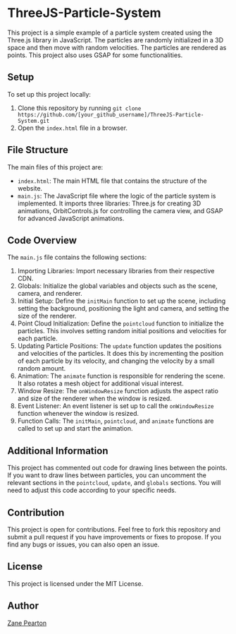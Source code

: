 # ThreeJS-Particle-System

This project is a simple example of a particle system created using the Three.js library in JavaScript. The particles are randomly initialized in a 3D space and then move with random velocities. The particles are rendered as points. This project also uses GSAP for some functionalities.

## Setup

To set up this project locally:

1. Clone this repository by running `git clone https://github.com/[your_github_username]/ThreeJS-Particle-System.git`
2. Open the `index.html` file in a browser.

## File Structure

The main files of this project are:

- `index.html`: The main HTML file that contains the structure of the website.
- `main.js`: The JavaScript file where the logic of the particle system is implemented. It imports three libraries: Three.js for creating 3D animations, OrbitControls.js for controlling the camera view, and GSAP for advanced JavaScript animations.

## Code Overview

The `main.js` file contains the following sections:

1. Importing Libraries: Import necessary libraries from their respective CDN.
2. Globals: Initialize the global variables and objects such as the scene, camera, and renderer.
3. Initial Setup: Define the `initMain` function to set up the scene, including setting the background, positioning the light and camera, and setting the size of the renderer.
4. Point Cloud Initialization: Define the `pointcloud` function to initialize the particles. This involves setting random initial positions and velocities for each particle.
5. Updating Particle Positions: The `update` function updates the positions and velocities of the particles. It does this by incrementing the position of each particle by its velocity, and changing the velocity by a small random amount.
6. Animation: The `animate` function is responsible for rendering the scene. It also rotates a mesh object for additional visual interest.
7. Window Resize: The `onWindowResize` function adjusts the aspect ratio and size of the renderer when the window is resized.
8. Event Listener: An event listener is set up to call the `onWindowResize` function whenever the window is resized.
9. Function Calls: The `initMain`, `pointcloud`, and `animate` functions are called to set up and start the animation.

## Additional Information

This project has commented out code for drawing lines between the points. If you want to draw lines between particles, you can uncomment the relevant sections in the `pointcloud`, `update`, and `globals` sections. You will need to adjust this code according to your specific needs.

## Contribution

This project is open for contributions. Feel free to fork this repository and submit a pull request if you have improvements or fixes to propose. If you find any bugs or issues, you can also open an issue.

## License

This project is licensed under the MIT License.

## Author

[Zane Pearton](https://www.linkedin.com/in/zane-pearton/)


